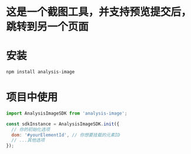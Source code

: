 # 这是一个截图工具，并支持预览提交后，跳转到另一个页面

# 安装
```bash
npm install analysis-image
```

# 项目中使用
```javascript
import AnalysisImageSDK from 'analysis-image';

const sdkInstance = AnalysisImageSDK.init({
  // 你的初始化选项
  dom: '#yourElementId', // 你想要挂载的元素ID
  // ...其他选项
});
```


